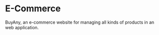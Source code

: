 # E-Commerce
BuyAny, an e-commerce website for managing all kinds of products in an web application.
